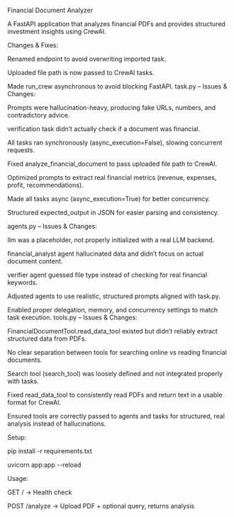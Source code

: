 Financial Document Analyzer

A FastAPI application that analyzes financial PDFs and provides structured investment insights using CrewAI.

Changes & Fixes:

Renamed endpoint to avoid overwriting imported task.

Uploaded file path is now passed to CrewAI tasks.

Made run_crew asynchronous to avoid blocking FastAPI.
task.py – Issues & Changes:

Prompts were hallucination-heavy, producing fake URLs, numbers, and contradictory advice.

verification task didn’t actually check if a document was financial.

All tasks ran synchronously (async_execution=False), slowing concurrent requests.

Fixed analyze_financial_document to pass uploaded file path to CrewAI.

Optimized prompts to extract real financial metrics (revenue, expenses, profit, recommendations).

Made all tasks async (async_execution=True) for better concurrency.

Structured expected_output in JSON for easier parsing and consistency.

agents.py – Issues & Changes:

llm was a placeholder, not properly initialized with a real LLM backend.

financial_analyst agent hallucinated data and didn’t focus on actual document content.

verifier agent guessed file type instead of checking for real financial keywords.

Adjusted agents to use realistic, structured prompts aligned with task.py.

Enabled proper delegation, memory, and concurrency settings to match task execution.
tools.py – Issues & Changes:

FinancialDocumentTool.read_data_tool existed but didn’t reliably extract structured data from PDFs.

No clear separation between tools for searching online vs reading financial documents.

Search tool (search_tool) was loosely defined and not integrated properly with tasks.

Fixed read_data_tool to consistently read PDFs and return text in a usable format for CrewAI.

Ensured tools are correctly passed to agents and tasks for structured, real analysis instead of hallucinations.

Setup:

pip install -r requirements.txt

uvicorn app:app --reload

Usage:

GET / → Health check

POST /analyze → Upload PDF + optional query, returns analysis
